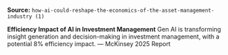 **Source:** `how-ai-could-reshape-the-economics-of-the-asset-management-industry (1)`

**Efficiency Impact of AI in Investment Management**
Gen AI is transforming insight generation and decision-making in investment management, with a potential 8% efficiency impact. — McKinsey 2025 Report
